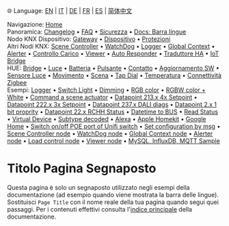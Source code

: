 🌐 Language: [EN](https://supergiovane.github.io/node-red-contrib-knx-ultimate/wiki/Page%20Title) | [IT](https://supergiovane.github.io/node-red-contrib-knx-ultimate/wiki/it-Page%20Title) | [DE](https://supergiovane.github.io/node-red-contrib-knx-ultimate/wiki/de-Page%20Title) | [FR](https://supergiovane.github.io/node-red-contrib-knx-ultimate/wiki/Page%20Title) | [ES](https://supergiovane.github.io/node-red-contrib-knx-ultimate/wiki/Page%20Title) | [简体中文](https://supergiovane.github.io/node-red-contrib-knx-ultimate/wiki/zh-CN-Page%20Title)
<!-- NAV START -->
Navigazione: [Home](https://supergiovane.github.io/node-red-contrib-knx-ultimate/wiki/it-Home)  
Panoramica: [Changelog](https://github.com/Supergiovane/node-red-contrib-knx-ultimate/blob/master/CHANGELOG.md) • [FAQ](https://supergiovane.github.io/node-red-contrib-knx-ultimate/wiki/it-FAQ-Troubleshoot) • [Sicurezza](https://supergiovane.github.io/node-red-contrib-knx-ultimate/wiki/it-SECURITY) • [Docs: Barra lingue](https://supergiovane.github.io/node-red-contrib-knx-ultimate/wiki/it-Docs-Language-Bar)  
Nodo KNX Dispositivo: [Gateway](https://supergiovane.github.io/node-red-contrib-knx-ultimate/wiki/it-Gateway-configuration) • [Dispositivo](https://supergiovane.github.io/node-red-contrib-knx-ultimate/wiki/it-Device) • [Protezioni](https://supergiovane.github.io/node-red-contrib-knx-ultimate/wiki/it-Protections)  
Altri Nodi KNX: [Scene Controller](https://supergiovane.github.io/node-red-contrib-knx-ultimate/wiki/it-SceneController-Configuration) • [WatchDog](https://supergiovane.github.io/node-red-contrib-knx-ultimate/wiki/it-WatchDog-Configuration) • [Logger](https://supergiovane.github.io/node-red-contrib-knx-ultimate/wiki/it-Logger-Configuration) • [Global Context](https://supergiovane.github.io/node-red-contrib-knx-ultimate/wiki/it-GlobalVariable) • [Alerter](https://supergiovane.github.io/node-red-contrib-knx-ultimate/wiki/it-Alerter-Configuration) • [Controllo Carico](https://supergiovane.github.io/node-red-contrib-knx-ultimate/wiki/it-LoadControl-Configuration) • [Viewer](https://supergiovane.github.io/node-red-contrib-knx-ultimate/wiki/it-knxUltimateViewer) • [Auto Responder](https://supergiovane.github.io/node-red-contrib-knx-ultimate/wiki/it-KNXAutoResponder) • [Traduttore HA](https://supergiovane.github.io/node-red-contrib-knx-ultimate/wiki/it-HATranslator) • [IoT Bridge](https://supergiovane.github.io/node-red-contrib-knx-ultimate/wiki/it-IoT-Bridge-Configuration)  
HUE: [Bridge](https://supergiovane.github.io/node-red-contrib-knx-ultimate/wiki/it-HUE%20Bridge%20configuration) • [Luce](https://supergiovane.github.io/node-red-contrib-knx-ultimate/wiki/it-HUE%20Light) • [Batteria](https://supergiovane.github.io/node-red-contrib-knx-ultimate/wiki/it-HUE%20Battery) • [Pulsante](https://supergiovane.github.io/node-red-contrib-knx-ultimate/wiki/it-HUE%20Button) • [Contatto](https://supergiovane.github.io/node-red-contrib-knx-ultimate/wiki/it-HUE%20Contact%20sensor) • [Aggiornamento SW](https://supergiovane.github.io/node-red-contrib-knx-ultimate/wiki/it-HUE%20Device%20software%20update) • [Sensore Luce](https://supergiovane.github.io/node-red-contrib-knx-ultimate/wiki/it-HUE%20Light%20sensor) • [Movimento](https://supergiovane.github.io/node-red-contrib-knx-ultimate/wiki/it-HUE%20Motion) • [Scena](https://supergiovane.github.io/node-red-contrib-knx-ultimate/wiki/it-HUE%20Scene) • [Tap Dial](https://supergiovane.github.io/node-red-contrib-knx-ultimate/wiki/it-HUE%20Tapdial) • [Temperatura](https://supergiovane.github.io/node-red-contrib-knx-ultimate/wiki/it-HUE%20Temperature%20sensor) • [Connettività Zigbee](https://supergiovane.github.io/node-red-contrib-knx-ultimate/wiki/it-HUE%20Zigbee%20connectivity)  
Esempi: [Logger](https://supergiovane.github.io/node-red-contrib-knx-ultimate/wiki/it-Logger-Sample) • [Switch Light](https://supergiovane.github.io/node-red-contrib-knx-ultimate/wiki/-Sample---Switch-light) • [Dimming](https://supergiovane.github.io/node-red-contrib-knx-ultimate/wiki/-Sample---Dimming) • [RGB color](https://supergiovane.github.io/node-red-contrib-knx-ultimate/wiki/-Sample---RGB-Color) • [RGBW color + White](https://supergiovane.github.io/node-red-contrib-knx-ultimate/wiki/-Sample---RGBW-Color-plus-White) • [Command a scene actuator](https://supergiovane.github.io/node-red-contrib-knx-ultimate/wiki/-Sample---Control-a-scene-actuator) • [Datapoint 213.x 4x Setpoint](https://supergiovane.github.io/node-red-contrib-knx-ultimate/wiki/-Sample---DPT213) • [Datapoint 222.x 3x Setpoint](https://supergiovane.github.io/node-red-contrib-knx-ultimate/wiki/-Sample---DPT222) • [Datapoint 237.x DALI diags](https://supergiovane.github.io/node-red-contrib-knx-ultimate/wiki/-Sample---DPT237) • [Datapoint 2.x 1 bit proprity](https://supergiovane.github.io/node-red-contrib-knx-ultimate/wiki/-Sample---DPT2) • [Datapoint 22.x RCHH Status](https://supergiovane.github.io/node-red-contrib-knx-ultimate/wiki/-Sample---DPT22) • [Datetime to BUS](https://supergiovane.github.io/node-red-contrib-knx-ultimate/wiki/-Sample---DateTime-to-BUS) • [Read Status](https://supergiovane.github.io/node-red-contrib-knx-ultimate/wiki/-Sample---Read-value-from-Device) • [Virtual Device](https://supergiovane.github.io/node-red-contrib-knx-ultimate/wiki/-Sample---Virtual-Device) • [Subtype decoded](https://supergiovane.github.io/node-red-contrib-knx-ultimate/wiki/-Sample---Subtype) • [Alexa](https://supergiovane.github.io/node-red-contrib-knx-ultimate/wiki/-Sample---Alexa) • [Apple Homekit](https://supergiovane.github.io/node-red-contrib-knx-ultimate/wiki/-Sample---Apple-Homekit) • [Google Home](https://supergiovane.github.io/node-red-contrib-knx-ultimate/wiki/-Sample---Google-Assistant) • [Switch on/off POE port of Unifi switch](https://supergiovane.github.io/node-red-contrib-knx-ultimate/wiki/-Sample---UnifiPOE) • [Set configuration by msg](https://supergiovane.github.io/node-red-contrib-knx-ultimate/wiki/-Sample-setConfig) • [Scene Controller node](https://supergiovane.github.io/node-red-contrib-knx-ultimate/wiki/Sample-Scene-Node) • [WatchDog node](https://supergiovane.github.io/node-red-contrib-knx-ultimate/wiki/-Sample---WatchDog) • [Global Context node](https://supergiovane.github.io/node-red-contrib-knx-ultimate/wiki/SampleGlobalContextNode) • [Alerter node](https://supergiovane.github.io/node-red-contrib-knx-ultimate/wiki/SampleAlerter) • [Load control node](https://supergiovane.github.io/node-red-contrib-knx-ultimate/wiki/SampleLoadControl) • [Viewer node](https://supergiovane.github.io/node-red-contrib-knx-ultimate/wiki/knxUltimateViewer) • [MySQL, InfluxDB, MQTT Sample](https://supergiovane.github.io/node-red-contrib-knx-ultimate/wiki/Sample-KNX2MQTT-KNX2MySQL-KNX2InfluxDB)
<!-- NAV END -->

# Titolo Pagina Segnaposto

Questa pagina è solo un segnaposto utilizzato negli esempi della documentazione (ad esempio quando viene mostrata la barra delle lingue).
Sostituisci `Page Title` con il nome reale della tua pagina quando segui quei passaggi.
Per i contenuti effettivi consulta l'[indice principale](./Home) della documentazione.
